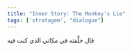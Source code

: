 ```yaml
---
title: "Inner Story: The Monkey's Lie"
tags: ['stratagem', "dialogue"]
---
```


 قال خلَّفته في مكاني الذي كنت فيه
